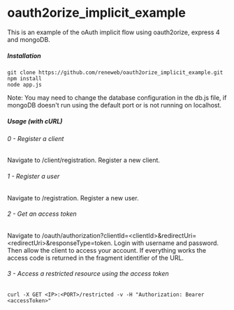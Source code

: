 oauth2orize_implicit_example
============================

This is an example of the oAuth implicit flow using oauth2orize, express 4 and mongoDB.

##### Installation

```
git clone https://github.com/reneweb/oauth2orize_implicit_example.git
npm install
node app.js
```
Note: You may need to change the database configuration in the db.js file, if mongoDB doesn't run using the default port or is not running on localhost.

##### Usage (with cURL)

###### 0 - Register a client

Navigate to /client/registration. Register a new client.

###### 1 - Register a user

Navigate to /registration. Register a new user.

###### 2 - Get an access token

Navigate to /oauth/authorization?clientId=&lt;clientId&gt;&redirectUri=&lt;redirectUri&gt;&responseType=token. Login with username and password. Then allow the client to access your account.
If everything works the access code is returned in the fragment identifier of the URL.


###### 3 - Access a restricted resource using the access token

```
curl -X GET <IP>:<PORT>/restricted -v -H "Authorization: Bearer <accessToken>"
```

